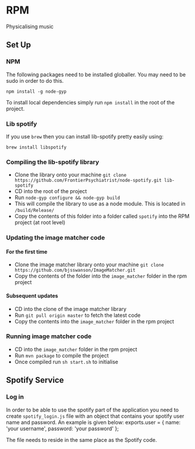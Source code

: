 # RPM

Physicalising music

## Set Up

### NPM
The following packages need to be installed globaller. You may need to be sudo in order to do this.

`npm install -g node-gyp`

To install local dependencies simply run `npm install` in the root of the project.

### Lib spotify
If you use `brew` then you can install lib-spotify pretty easily using:

`brew install libspotify`

### Compiling the lib-spotify library
* Clone the library onto your machine
`git clone https://github.com/FrontierPsychiatrist/node-spotify.git lib-spotify`
* CD into the root of the project
* Run `node-gyp configure && node-gyp build`
* This will compile the library to use as a node module. This is located in `/build/Release/`
* Copy the contents of this folder into a folder called `spotify` into the RPM project (at root level)

### Updating the image matcher code

#### For the first time
* Clone the image matcher library onto your machine
`git clone https://github.com/bjsswanson/ImageMatcher.git`
* Copy the contents of the folder into the `image_matcher` folder in the rpm project

#### Subsequent updates
* CD into the clone of the image matcher library
* Run `git pull origin master` to fetch the latest code
* Copy the contents into the `image_matcher` folder in the rpm project

### Running image matcher code
* CD into the `image_matcher` folder in the rpm project
* Run `mvn package` to compile the project
* Once compiled run `sh start.sh` to initialise


## Spotify Service
### Log in
In order to be able to use the spotify part of the application you need to create `spotify_login.js` file
with an object that contains your spotify user name and password. An example is given below:
	exports.user = {
		name: 'your username',
		password: 'your password'
	};

The file needs to reside in the same place as the Spotify code.